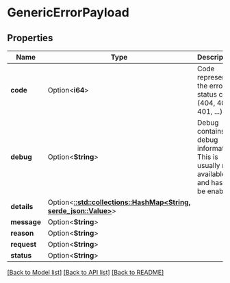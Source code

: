 # GenericErrorPayload

## Properties

Name | Type | Description | Notes
------------ | ------------- | ------------- | -------------
**code** | Option<**i64**> | Code represents the error status code (404, 403, 401, ...). | [optional]
**debug** | Option<**String**> | Debug contains debug information. This is usually not available and has to be enabled. | [optional]
**details** | Option<[**::std::collections::HashMap<String, serde_json::Value>**](serde_json::Value.md)> |  | [optional]
**message** | Option<**String**> |  | [optional]
**reason** | Option<**String**> |  | [optional]
**request** | Option<**String**> |  | [optional]
**status** | Option<**String**> |  | [optional]

[[Back to Model list]](../README.md#documentation-for-models) [[Back to API list]](../README.md#documentation-for-api-endpoints) [[Back to README]](../README.md)


